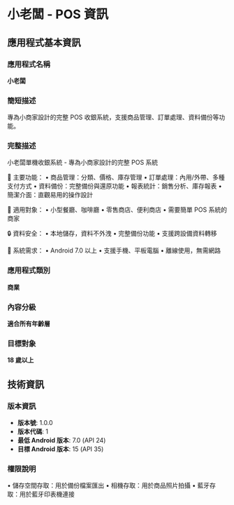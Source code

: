 # 小老闆 - POS 資訊

## 應用程式基本資訊

### 應用程式名稱
**小老闆**

### 簡短描述
專為小商家設計的完整 POS 收銀系統，支援商品管理、訂單處理、資料備份等功能。

### 完整描述

小老闆單機收銀系統 - 專為小商家設計的完整 POS 系統

🎯 主要功能：
• 商品管理：分類、價格、庫存管理
• 訂單處理：內用/外帶、多種支付方式
• 資料備份：完整備份與還原功能
• 報表統計：銷售分析、庫存報表
• 簡潔介面：直觀易用的操作設計

👥 適用對象：
• 小型餐廳、咖啡廳
• 零售商店、便利商店
• 需要簡單 POS 系統的商家

🔒 資料安全：
• 本地儲存，資料不外洩
• 完整備份功能
• 支援跨設備資料轉移

📱 系統需求：
• Android 7.0 以上
• 支援手機、平板電腦
• 離線使用，無需網路


### 應用程式類別
**商業**

### 內容分級
**適合所有年齡層**

### 目標對象
**18 歲以上**

## 技術資訊

### 版本資訊
- **版本號**: 1.0.0
- **版本代碼**: 1
- **最低 Android 版本**: 7.0 (API 24)
- **目標 Android 版本**: 15 (API 35)

### 權限說明

• 儲存空間存取：用於備份檔案匯出
• 相機存取：用於商品照片拍攝
• 藍牙存取：用於藍牙印表機連接


